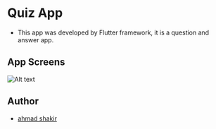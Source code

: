 # Quiz App

 * This app was developed by Flutter framework, it is a question and answer app.

## App Screens
 <img title="a title" alt="Alt text" src="C:\Users\MIQDAD\Pictures\country flags">

## Author
 
 * [ahmad shakir](https://github.com/ahmadshakir21 "ahmad shakir")